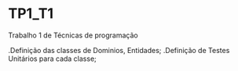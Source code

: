 # TP1_T1
 Trabalho 1 de Técnicas de programação
 
 .Definição das classes de Dominios, Entidades;
 .Definição de Testes Unitários para cada classe;
